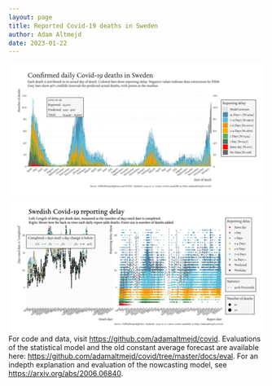 ```yaml
---
layout: page
title: Reported Covid-19 deaths in Sweden
author: Adam Altmejd
date: 2023-01-22
---
```


![Graph of Swedish Covid-19 deaths with reporting delay.](deaths_lag_sweden_2023-01-22.png "Swedish Covid-19 deaths.")
![Graph of Swedish Covid-19 reporting delay in daily deaths.](lag_trend_sweden_2023-01-22.png "Trend in Swedish Covid-19 mortality reporting delay.")
For code and data, visit <https://github.com/adamaltmejd/covid>.
Evaluations of the statistical model and the old constant average forecast are available here: <https://github.com/adamaltmejd/covid/tree/master/docs/eval>.
For an indepth explanation and evaluation of the nowcasting model, see <https://arxiv.org/abs/2006.06840>.
